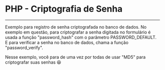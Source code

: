 # PHP - Criptografia de Senha
---
Exemplo para registro de senha criptografada no banco de dados.
No exemplo em questão, para criptografar a senha digitada no formulário é usada a função "password_hash" com o parâmetro PASSWORD_DEFAULT.
E para verificar a senha no banco de dados, chama a função "password_verify".

Nesse exemplo, você para de uma vez por todas de usar "MD5" para criptografar suas senhas 😆
